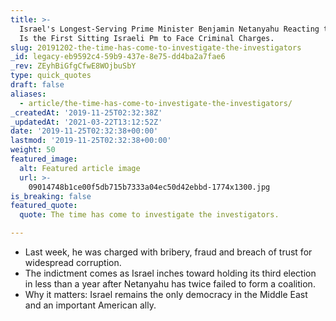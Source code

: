 ```yaml
---
title: >-
  Israel's Longest-Serving Prime Minister Benjamin Netanyahu Reacting to News He
  Is the First Sitting Israeli Pm to Face Criminal Charges.
slug: 20191202-the-time-has-come-to-investigate-the-investigators
_id: legacy-eb9592c4-59b9-437e-8e75-dd4ba2a7fae6
_rev: ZEyhBiGfgCfwE8WOjbuSbY
type: quick_quotes
draft: false
aliases:
  - article/the-time-has-come-to-investigate-the-investigators/
_createdAt: '2019-11-25T02:32:38Z'
_updatedAt: '2021-03-22T13:12:52Z'
date: '2019-11-25T02:32:38+00:00'
lastmod: '2019-11-25T02:32:38+00:00'
weight: 50
featured_image:
  alt: Featured article image
  url: >-
    09014748b1ce00f5db715b7333a04ec50d42ebbd-1774x1300.jpg
is_breaking: false
featured_quote:
  quote: The time has come to investigate the investigators.

---
```

* Last week, he was charged with bribery, fraud and breach of trust for widespread corruption.
* The indictment comes as Israel inches toward holding its third election in less than a year after Netanyahu has twice failed to form a coalition.
* Why it matters: Israel remains the only democracy in the Middle East and an important American ally.